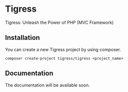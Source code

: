 # Tigress
Tigress: Unleash the Power of PHP (MVC Framework)

## Installation
You can create a new Tigress project by using composer.
````
composer create-project tigress/tigress <project_name>
````

## Documentation
The documentation will be available soon.